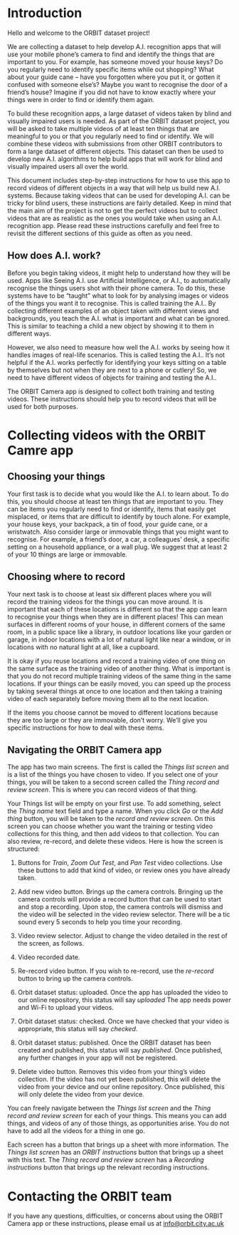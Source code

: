 # Introduction

Hello and welcome to the ORBIT dataset project! 

We are collecting a dataset to help develop A.I. recognition apps that will use your mobile phone’s camera to find and identify the things that are important to you. For example, has someone moved your house keys? Do you regularly need to identify specific items while out shopping? What about your guide cane – have you forgotten where you put it, or gotten it confused with someone else’s? Maybe you want to recognise the door of a friend’s house? Imagine if you did not have to know exactly where your things were in order to find or identify them again.  

To build these recognition apps, a large dataset of videos taken by blind and visually impaired users is needed. As part of the ORBIT dataset project, you will be asked to take multiple videos of at least ten things that are meaningful to you or that you regularly need to find or identify. We will combine these videos with submissions from other ORBIT contributors to form a large dataset of different objects. This dataset can then be used to develop new A.I. algorithms to help build apps that will work for blind and visually impaired users all over the world.  

This document includes step-by-step instructions for how to use this app to record videos of different objects in a way that will help us build new A.I. systems. Because taking videos that can be used for developing A.I. can be tricky for blind users, these instructions are fairly detailed. Keep in mind that the main aim of the project is not to get the perfect videos but to collect videos that are as realistic as the ones you would take when using an A.I. recognition app. Please read these instructions carefully and feel free to revisit the different sections of this guide as often as you need.   

## How does A.I. work?  

Before you begin taking videos, it might help to understand how they will be used. Apps like Seeing A.I. use Artificial Intelligence, or A.I., to automatically recognise the things users shot with their phone camera. To do this, these systems have to be “taught” what to look for by analysing images or videos of the things you want it to recognise. This is called training the A.I.. By collecting different examples of an object taken with different views and backgrounds, you teach the A.I. what is important and what can be ignored. This is similar to teaching a child a new object by showing it to them in different ways.  

However, we also need to measure how well the A.I. works by seeing how it handles images of real-life scenarios. This is called testing the A.I.. It’s not helpful if the A.I. works perfectly for identifying your keys sitting on a table by themselves but not when they are next to a phone or cutlery! So, we need to have different videos of objects for training and testing the A.I..  

The ORBIT Camera app is designed to collect both training and testing videos. These instructions should help you to record videos that will be used for both purposes.

# Collecting videos with the ORBIT Camre app

## Choosing your things

Your first task is to decide what you would like the A.I. to learn about. To do this, you should choose at least ten things that are important to you. They can be items you regularly need to find or identify, items that easily get misplaced, or items that are difficult to identify by touch alone. For example, your house keys, your backpack, a tin of food, your guide cane, or a wristwatch. Also consider large or immovable things that you might want to recognise. For example, a friend’s door, a car, a colleagues’ desk, a specific setting on a household appliance, or a wall plug. We suggest that at least 2 of your 10 things are large or immovable.   

## Choosing where to record 

Your next task is to choose at least six different places where you will record the training videos for the things you can move around. It is important that each of these locations is different so that the app can learn to recognise your things when they are in different places! This can mean surfaces in different rooms of your house, in different corners of the same room, in a public space like a library, in outdoor locations like your garden or garage, in indoor locations with a lot of natural light like near a window, or in locations with no natural light at all, like a cupboard.   

It is okay if you reuse locations and record a training video of one thing on the same surface as the training video of another thing. What is important is that you do not record multiple training videos of the same thing in the same locations. If your things can be easily moved, you can speed up the process by taking several things at once to one location and then taking a training video of each separately before moving them all to the next location.  

If the items you choose cannot be moved to different locations because they are too large or they are immovable, don’t worry. We’ll give you specific instructions for how to deal with these items. 

## Navigating the ORBIT Camera app 

The app has two main screens. The first is called the _Things list screen_ and is a list of the things you have chosen to video. If you select one of your things, you will be taken to a second screen called the _Thing record and review screen_. This is where you can record videos of that thing. 

Your Things list will be empty on your first use. To add something, select the _Thing name_ text field and type a name. When you click _Go_ or the _Add thing_ button, you will be taken to the _record and review screen_. On this screen you can choose whether you want the training or testing video collections for this thing, and then add videos to that collection. You can also review, re-record, and delete these videos. Here is how the screen is structured: 

1. Buttons for _Train_, _Zoom Out Test_, and _Pan Test_ video collections. Use these buttons to add that kind of video, or review ones you have already taken. 

2. Add new video button. Brings up the camera controls. Bringing up the camera controls will provide a record button that can be used to start and stop a recording. Upon stop, the camera controls will dismiss and the video will be selected in the video review selector. There will be a tic sound every 5 seconds to help you time your recording. 

3. Video review selector. Adjust to change the video detailed in the rest of the screen, as follows. 

4. Video recorded date. 

5. Re-record video button. If you wish to re-record, use the _re-record_ button to bring up the camera controls. 

6. Orbit dataset status: uploaded. Once the app has uploaded the video to our online repository, this status will say _uploaded_ The app needs power and Wi-Fi to upload your videos.

7. Orbit dataset status: checked. Once we have checked that your video is appropriate, this status will say _checked_.

8. Orbit dataset status: published. Once the ORBIT dataset has been created and published, this status will say _published_. Once published, any further changes in your app will not be registered. 

9. Delete video button. Removes this video from your thing’s video collection. If the video has not yet been published, this will delete the video from your device and our online repository. Once published, this will only delete the video from your device.  

You can freely navigate between the _Things list screen_ and the _Thing record and review screen_ for each of your things. This means you can add things, and videos of any of those things, as opportunities arise. You do not have to add all the videos for a thing in one go. 

Each screen has a button that brings up a sheet with more information. The _Things list screen_ has an _ORBIT instructions_ button that brings up a sheet with this text. The _Thing record and review screen_ has a _Recording instructions_ button that brings up the relevant recording instructions.  

# Contacting the ORBIT team
If you have any questions, difficulties, or concerns about using the ORBIT Camera app or these instructions, please email us at info@orbit.city.ac.uk
